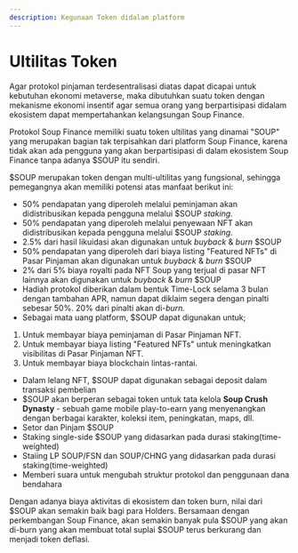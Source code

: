 ```yaml
---
description: Kegunaan Token didalam platform
---
```


# Ultilitas Token

Agar protokol pinjaman terdesentralisasi diatas dapat dicapai untuk kebutuhan ekonomi metaverse, maka dibutuhkan suatu token dengan mekanisme ekonomi insentif agar semua orang yang berpartisipasi didalam ekosistem dapat mempertahankan kelangsungan Soup Finance.

Protokol Soup Finance memiliki suatu token ultilitas yang dinamai "SOUP" yang merupakan bagian tak terpisahkan dari platform Soup Finance, karena tidak akan ada pengguna yang akan berpartisipasi di dalam ekosistem Soup Finance tanpa adanya $SOUP itu sendiri.

$SOUP merupakan token dengan multi-ultilitas yang fungsional, sehingga pemegangnya akan memiliki potensi atas manfaat berikut ini:

* 50% pendapatan yang diperoleh melalui peminjaman akan didistribusikan kepada pengguna melalui $SOUP _staking._
* 50% pendapatan yang diperoleh melalui penyewaan NFT akan didistribusikan kepada pengguna melalui $SOUP _staking._
* 2.5% dari hasil likuidasi akan digunakan untuk _buyback_ & _burn_ $SOUP
* 50% pendapatan yang diperoleh dari biaya listing "Featured NFTs" di Pasar Pinjaman akan digunakan untuk _buyback_ & _burn_ $SOUP
* 2% dari 5% biaya royalti pada NFT Soup yang terjual di pasar NFT lainnya akan digunakan untuk _buyback_ & _burn_ $SOUP
* Hadiah protokol diberikan dalam bentuk Time-Lock selama 3 bulan dengan tambahan APR, namun dapat diklaim segera dengan pinalti sebesar 50%. 20% dari pinalti akan di-_burn._
* Sebagai mata uang platform, $SOUP dapat digunakan untuk;&#x20;

1. Untuk membayar biaya peminjaman di Pasar Pinjaman NFT.
2. Untuk membayar biaya listing "Featured NFTs" untuk meningkatkan visibilitas di Pasar Pinjaman NFT.
3. Untuk membayar biaya blockchain lintas-rantai.

* Dalam lelang NFT, $SOUP dapat digunakan sebagai deposit dalam transaksi pembelian
* $SOUP akan berperan sebagai token untuk tata kelola **Soup Crush Dynasty** - sebuah game mobile play-to-earn yang menyenangkan dengan berbagai karakter, koleksi item, peningkatan, maps, dll.
* Setor dan Pinjam $SOUP
* &#x20;Staking single-side $SOUP yang didasarkan pada durasi staking(time-weighted)
* &#x20;Staiing LP SOUP/FSN dan SOUP/CHNG yang didasarkan pada durasi staking(time-weighted)
* Memberi suara untuk mengubah struktur protokol dan penggunaan dana bendahara

Dengan adanya biaya aktivitas di ekosistem dan token burn, nilai dari $SOUP akan semakin baik bagi para Holders. Bersamaan dengan perkembangan Soup Finance, akan semakin banyak pula $SOUP yang akan di-burn yang akan membuat total suplai $SOUP terus berkurang dan menjadi token deflasi.
